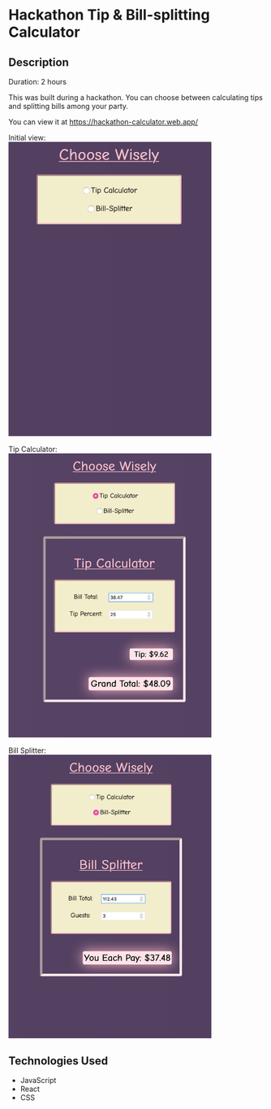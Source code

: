# Hackathon Tip & Bill-splitting Calculator

## Description

Duration: 2 hours

This was built during a hackathon. You can choose between calculating tips and splitting bills among your party.

You can view it at https://hackathon-calculator.web.app/

Initial view:
<br />
<img src=public/images/Home.png width="400" alt="initial view"/> 

Tip Calculator:
<br />
<img src=public/images/Tip.png width="400" alt="tip calculator"/> 

Bill Splitter:
<br />
<img src=public/images/Bill.png width="400" alt="bill splitter"/> 

## Technologies Used

- JavaScript
- React
- CSS